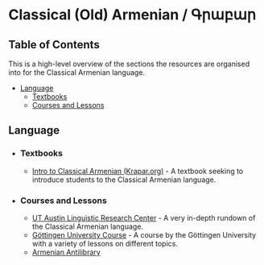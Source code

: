 # Classical (Old) Armenian / Գրաբար

## Table of Contents

This is a high-level overview of the sections the resources are organised into
for the Classical Armenian language.

- [Language](#language)
  - [Textbooks](#textbooks)
  - [Courses and Lessons](#courses-and-lessons)

## Language

- ### Textbooks

  - [Intro to Classical Armenian (Krapar.org)](https://krapar.org/docs/00/Intro_to_Classical_Armenian.pdf) -
    A textbook seeking to introduce students to the Classical Armenian language.

- ### Courses and Lessons

  - [UT Austin Linguistic Research Center](https://lrc.la.utexas.edu/eieol_toc/armol) -
    A very in-depth rundown of the Classical Armenian language.
  - [Göttingen University Course](https://spw.uni-goettingen.de/projects/aig/lng-xcl.html) -
    A course by the Göttingen University with a variety of lessons on different
    topics.
  - [Armenian Antilibrary](https://www.armenianantilibrary.com/2021/06/learn-classical-armenian.html)
